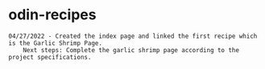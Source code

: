 # odin-recipes
    04/27/2022 - Created the index page and linked the first recipe which is the Garlic Shrimp Page. 
        Next steps: Complete the garlic shrimp page according to the project specifications.